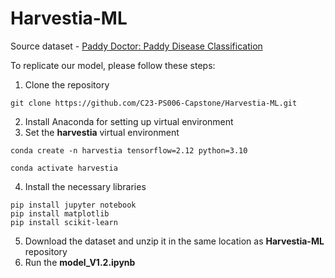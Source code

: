 # Harvestia-ML

Source dataset - [Paddy Doctor: Paddy Disease Classification](https://www.kaggle.com/competitions/paddy-disease-classification/code?competitionId=35325&sortBy=voteCount)

To replicate our model, please follow these steps:
1. Clone the repository
```
git clone https://github.com/C23-PS006-Capstone/Harvestia-ML.git
```
2. Install Anaconda for setting up virtual environment
3. Set the **harvestia** virtual environment
```
conda create -n harvestia tensorflow=2.12 python=3.10
```
```
conda activate harvestia
```
4. Install the necessary libraries
```
pip install jupyter notebook
pip install matplotlib
pip install scikit-learn
```
5. Download the dataset and unzip it in the same location as **Harvestia-ML** repository
6. Run the **model_V1.2.ipynb**
